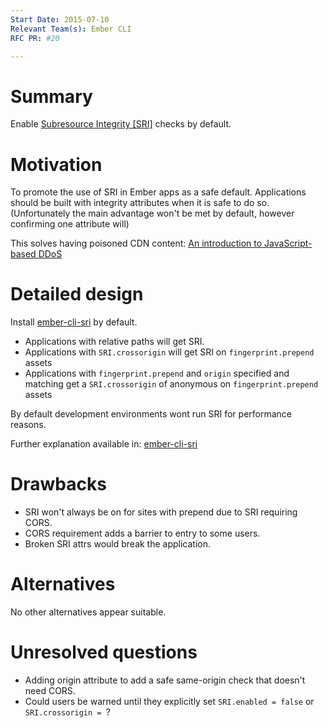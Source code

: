 ```yaml
---
Start Date: 2015-07-10
Relevant Team(s): Ember CLI
RFC PR: #20

---
```


# Summary

Enable [Subresource Integrity [SRI]](http://www.w3.org/TR/SRI/) checks by default.

# Motivation

To promote the use of SRI in Ember apps as a safe default. Applications should be built with integrity attributes when it is safe to do so. (Unfortunately the main advantage won't be met by default, however confirming one attribute will)

This solves having poisoned CDN content: [An introduction to JavaScript-based DDoS](https://blog.cloudflare.com/an-introduction-to-javascript-based-ddos/)


# Detailed design

Install [ember-cli-sri](https://www.npmjs.com/package/ember-cli-sri) by default.

- Applications with relative paths will get SRI.
- Applications with `SRI.crossorigin` will get SRI on `fingerprint.prepend` assets
- Applications with `fingerprint.prepend` and `origin` specified and matching get a `SRI.crossorigin` of anonymous on `fingerprint.prepend` assets

By default development environments wont run SRI for performance reasons.

Further explanation available in: [ember-cli-sri](https://www.npmjs.com/package/ember-cli-sri)

# Drawbacks

- SRI won't always be on for sites with prepend due to SRI requiring CORS.
- CORS requirement adds a barrier to entry to some users.
- Broken SRI attrs would break the application.

# Alternatives

No other alternatives appear suitable.

# Unresolved questions

- Adding origin attribute to add a safe same-origin check that doesn't need CORS.
- Could users be warned until they explicitly set `SRI.enabled = false` or `SRI.crossorigin = `?
